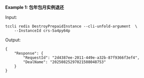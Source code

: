 **Example 1: 包年包月实例退还**



Input: 

```
tccli redis DestroyPrepaidInstance --cli-unfold-argument  \
    --InstanceId crs-5a4py64p
```

Output: 
```
{
    "Response": {
        "RequestId": "2d4387ee-2011-449e-a32b-87f9366f3ef4",
        "DealName": "20250825297021508048753"
    }
}
```

